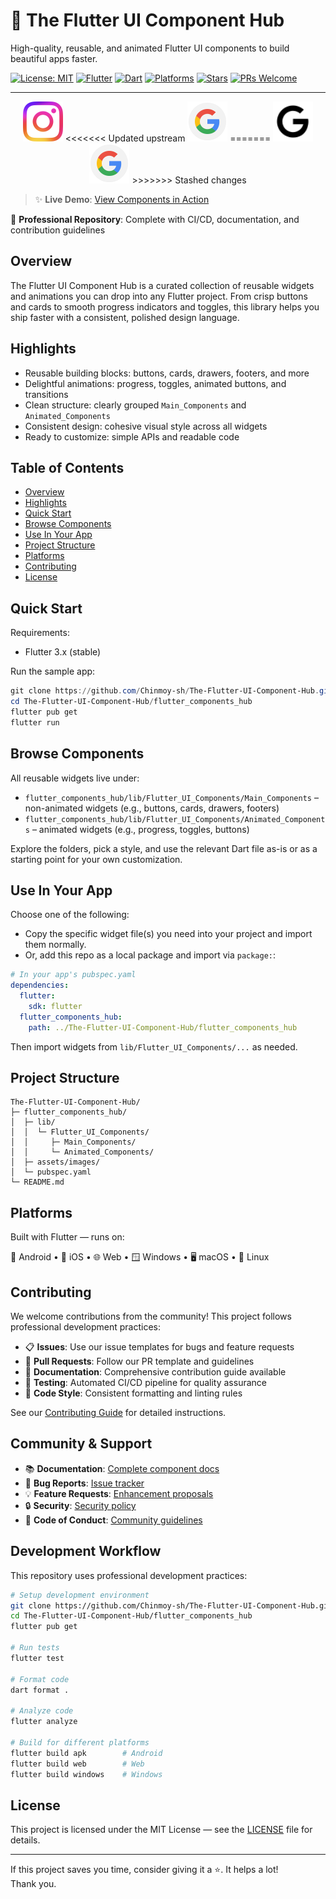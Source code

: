 # 📱 The Flutter UI Component Hub

High-quality, reusable, and animated Flutter UI components to build beautiful apps faster.

[![License: MIT](https://img.shields.io/badge/License-MIT-0ea5e9.svg)](LICENSE)
[![Flutter](https://img.shields.io/badge/Flutter-3%2B-02569B?logo=flutter&logoColor=white)](https://flutter.dev)
[![Dart](https://img.shields.io/badge/Dart-Enabled-0175C2?logo=dart&logoColor=white)](https://dart.dev)
[![Platforms](https://img.shields.io/badge/Platforms-Android%20|%20iOS%20|%20Web%20|%20Windows%20|%20macOS%20|%20Linux-7c3aed)](#platforms)
[![Stars](https://img.shields.io/github/stars/Chinmoy-sh/The-Flutter-UI-Component-Hub?style=social)](https://github.com/Chinmoy-sh/The-Flutter-UI-Component-Hub/stargazers)
[![PRs Welcome](https://img.shields.io/badge/PRs-welcome-10b981.svg)](https://github.com/Chinmoy-sh/The-Flutter-UI-Component-Hub/pulls)

---

<!-- markdownlint-disable MD033 -->
<p align="center">
  <img src="flutter_components_hub/assets/images/Instagram_Glyph_Gradient.png" alt="Instagram Logo" height="64" />
<<<<<<< Updated upstream

  
  <img src="flutter_components_hub/assets/images/Search_GSA.original.png" alt="Google Logo" height="64" />
=======
  <img src="flutter_components_hub/assets/images/icons8-google-55.png" alt="Google Logo" height="64" />
  <img src="flutter_components_hub/assets/images/Search_GSA.original.png" alt="Search Icon" height="64" />
>>>>>>> Stashed changes
</p>
<!-- markdownlint-enable MD033 -->

> ✨ **Live Demo**: [View Components in Action](https://chinmoy-sh.github.io/The-Flutter-UI-Component-Hub/)

🎯 **Professional Repository**: Complete with CI/CD, documentation, and contribution guidelines

## Overview

The Flutter UI Component Hub is a curated collection of reusable widgets and animations you can drop into any Flutter project. From crisp buttons and cards to smooth progress indicators and toggles, this library helps you ship faster with a consistent, polished design language.

## Highlights

- Reusable building blocks: buttons, cards, drawers, footers, and more
- Delightful animations: progress, toggles, animated buttons, and transitions
- Clean structure: clearly grouped `Main_Components` and `Animated_Components`
- Consistent design: cohesive visual style across all widgets
- Ready to customize: simple APIs and readable code

## Table of Contents

- [Overview](#overview)
- [Highlights](#highlights)
- [Quick Start](#quick-start)
- [Browse Components](#browse-components)
- [Use In Your App](#use-in-your-app)
- [Project Structure](#project-structure)
- [Platforms](#platforms)
- [Contributing](#contributing)
- [License](#license)

## Quick Start

Requirements:

- Flutter 3.x (stable)

Run the sample app:

```powershell
git clone https://github.com/Chinmoy-sh/The-Flutter-UI-Component-Hub.git
cd The-Flutter-UI-Component-Hub/flutter_components_hub
flutter pub get
flutter run
```

## Browse Components

All reusable widgets live under:

- `flutter_components_hub/lib/Flutter_UI_Components/Main_Components` – non-animated widgets (e.g., buttons, cards, drawers, footers)
- `flutter_components_hub/lib/Flutter_UI_Components/Animated_Components` – animated widgets (e.g., progress, toggles, buttons)

Explore the folders, pick a style, and use the relevant Dart file as-is or as a starting point for your own customization.

## Use In Your App

Choose one of the following:

- Copy the specific widget file(s) you need into your project and import them normally.
- Or, add this repo as a local package and import via `package:`:

```yaml
# In your app's pubspec.yaml
dependencies:
  flutter:
    sdk: flutter
  flutter_components_hub:
    path: ../The-Flutter-UI-Component-Hub/flutter_components_hub
```

Then import widgets from `lib/Flutter_UI_Components/...` as needed.

## Project Structure

```text
The-Flutter-UI-Component-Hub/
├─ flutter_components_hub/
│  ├─ lib/
│  │  └─ Flutter_UI_Components/
│  │     ├─ Main_Components/
│  │     └─ Animated_Components/
│  ├─ assets/images/
│  └─ pubspec.yaml
└─ README.md
```

## Platforms

Built with Flutter — runs on:

🤖 Android • 🍎 iOS • 🌐 Web • 🪟 Windows • 🖥️ macOS • 🐧 Linux

## Contributing

We welcome contributions from the community! This project follows professional development practices:

- 📋 **Issues**: Use our issue templates for bugs and feature requests
- 🔄 **Pull Requests**: Follow our PR template and guidelines
- 📖 **Documentation**: Comprehensive contribution guide available
- 🧪 **Testing**: Automated CI/CD pipeline for quality assurance
- 📝 **Code Style**: Consistent formatting and linting rules

See our [Contributing Guide](CONTRIBUTING.md) for detailed instructions.

## Community & Support

- 📚 **Documentation**: [Complete component docs](docs/)
- 🐛 **Bug Reports**: [Issue tracker](https://github.com/Chinmoy-sh/The-Flutter-UI-Component-Hub/issues)
- 💡 **Feature Requests**: [Enhancement proposals](https://github.com/Chinmoy-sh/The-Flutter-UI-Component-Hub/issues/new?template=feature_request.yml)
- 🔒 **Security**: [Security policy](SECURITY.md)
- 📜 **Code of Conduct**: [Community guidelines](CODE_OF_CONDUCT.md)

## Development Workflow

This repository uses professional development practices:

```bash
# Setup development environment
git clone https://github.com/Chinmoy-sh/The-Flutter-UI-Component-Hub.git
cd The-Flutter-UI-Component-Hub/flutter_components_hub
flutter pub get

# Run tests
flutter test

# Format code
dart format .

# Analyze code
flutter analyze

# Build for different platforms
flutter build apk        # Android
flutter build web        # Web
flutter build windows    # Windows
```

## License

This project is licensed under the MIT License — see the [LICENSE](LICENSE) file for details.

---

If this project saves you time, consider giving it a ⭐️. It helps a lot! <br>
Thank you.

